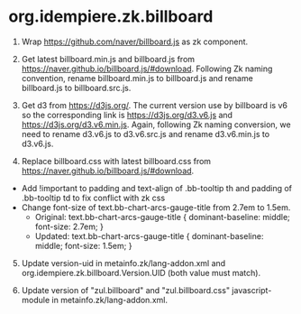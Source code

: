 # org.idempiere.zk.billboard

1. Wrap https://github.com/naver/billboard.js as zk component.

2. Get latest billboard.min.js and billboard.js from https://naver.github.io/billboard.js/#download. Following Zk naming convention, rename billboard.min.js to billboard.js and rename billboard.js to billboard.src.js.

3. Get d3 from https://d3js.org/. The current version use by billboard is v6 so the corresponding link is https://d3js.org/d3.v6.js and https://d3js.org/d3.v6.min.js. Again, following Zk naming conversion, we need to rename d3.v6.js to d3.v6.src.js 
   and rename d3.v6.min.js to d3.v6.js.

4. Replace billboard.css with latest billboard.css from https://naver.github.io/billboard.js/#download.
* Add !important to padding and text-align of .bb-tooltip th and padding of .bb-tooltip td to fix conflict with zk css
* Change font-size of text.bb-chart-arcs-gauge-title from 2.7em to 1.5em.
  * Original: text.bb-chart-arcs-gauge-title {
	  dominant-baseline: middle;
	  font-size: 2.7em; }
  * Updated: text.bb-chart-arcs-gauge-title {
	  dominant-baseline: middle;
	  font-size: 1.5em; }

5. Update version-uid in metainfo.zk/lang-addon.xml and org.idempiere.zk.billboard.Version.UID (both value must match).

6. Update version of "zul.billboard" and "zul.billboard.css" javascript-module in metainfo.zk/lang-addon.xml.
